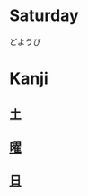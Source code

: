 # Saturday
どようび

# Kanji
## [土](Vocabulary/土.md)
## [曜](Kanji/kanji-dict/曜.md)
## [日](Kanji/kanji-dict/日.md)